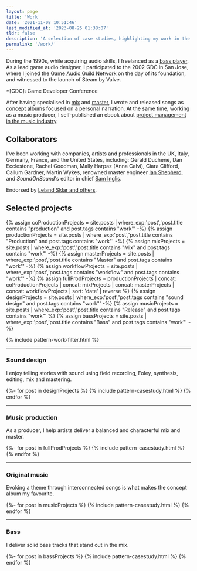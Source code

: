 ```yaml
---
layout: page
title: 'Work'
date: '2021-11-08 10:51:46'
last_modified_at: '2023-08-25 01:38:07'
tldr: false
description: 'A selection of case studies, highlighting my work in the audio industry, spanning three decades.'
permalink: '/work/'
---
```

During the 1990s, while acquiring audio skills, I freelanced as a [bass player](/blog/tag/bass/). As a lead game audio designer, I participated to the 2002 GDC in San Jose, where I joined the [Game Audio Guild Network](/work/sound-design/ruff-trigger-playstation2-game/#game-developer-conference-and-gang) on the day of its foundation, and witnessed to the launch of Steam by Valve.

*[GDC]: Game Developer Conference

After having specialised in [mix](/blog/tag/mix/) and [master](/blog/tag/master/), I wrote and released songs as [concept albums](/blog/tag/original-music/) focused on a personal narration. At the same time, working as a music producer, I self-published an ebook about [project management in the music industry](/blog/project-management/).

## Collaborators

I've been working with companies, artists and professionals in the UK, Italy, Germany, France, and the United States, including: Gerald Duchene, Dan Ecclestone, Rachel Goodman, Mally Harpaz (Anna Calvi), Ciara Clifford, Callum Gardner, Martin Wykes, renowned master engineer [Ian Shepherd](https://productionadvice.co.uk/about/), and _SoundOnSound_'s editor in chief [Sam Inglis](https://www.soundonsound.com/author/sam-inglis).

Endorsed&nbsp;by [Leland Sklar and others](/work/endorsements/).

## Selected projects

{% assign coProductionProjects = site.posts | where_exp:'post','post.title contains "production" and post.tags contains "work"' -%}
{% assign productionProjects = site.posts | where_exp:'post','post.title contains "Production" and post.tags contains "work"' -%}
{% assign mixProjects = site.posts | where_exp:'post','post.title contains "Mix" and post.tags contains "work"' -%}
{% assign masterProjects = site.posts | where_exp:'post','post.title contains "Master" and post.tags contains "work"' -%}
{% assign workflowProjects = site.posts | where_exp:'post','post.tags contains "workflow" and post.tags contains "work"' -%}
{% assign fullProdProjects = productionProjects | concat: coProductionProjects | concat: mixProjects | concat: masterProjects | concat: workflowProjects | sort: 'date' | reverse %}
{% assign designProjects = site.posts | where_exp:'post','post.tags contains "sound design" and post.tags contains "work"' -%}
{% assign musicProjects = site.posts | where_exp:'post','post.title contains "Release" and post.tags contains "work"' %}
{% assign bassProjects = site.posts | where_exp:'post','post.title contains "Bass" and post.tags contains "work"' -%}

{% include pattern-work-filter.html %}

<hr>

<div class="case-studies h-feed">
	<h3 id="sound-design"><strong>Sound design</strong></h3>
	<p>I enjoy telling stories with sound using field recording, Foley, synthesis, editing, mix and mastering.</p>
	{%- for post in designProjects %}
	{% include pattern-casestudy.html %}
	{% endfor %}
</div>

<hr>

<div class="case-studies h-feed">
	<h3 id="music-production"><strong>Music production</strong></h3>
	<p>As a producer, I help artists deliver a balanced and characterful mix and master.</p>
	{%- for post in fullProdProjects %}
	{% include pattern-casestudy.html %}
	{% endfor %}
</div>

<hr>

<div class="case-studies h-feed">
	<h3 id="original-music"><strong>Original music</strong></h3>
	<p>Evoking a theme through interconnected songs is what makes the concept album my favourite.</p>
	{%- for post in musicProjects %}
	{% include pattern-casestudy.html %}
	{% endfor %}
</div>

<hr>

<div class="case-studies h-feed">
	<h3 id="bass"><strong>Bass</strong></h3>
	<p>I deliver solid bass tracks that stand out in the mix.</p>
	{%- for post in bassProjects %}
	{% include pattern-casestudy.html %}
	{% endfor %}
</div>